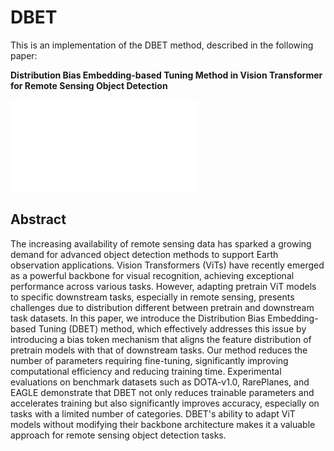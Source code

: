 # DBET

This is an implementation of the DBET method, described in the following paper:

**Distribution Bias Embedding-based Tuning Method in Vision Transformer for Remote Sensing Object Detection**

![Preview](./struct_img.pdf)

## Abstract

The increasing availability of remote sensing data has sparked a growing demand for advanced object detection methods to support Earth observation applications. Vision Transformers (ViTs) have recently emerged as a powerful backbone for visual recognition, achieving exceptional performance across various tasks. However, adapting pretrain ViT models to specific downstream tasks, especially in remote sensing, presents challenges due to distribution different between pretrain and downstream task datasets. In this paper, we introduce the Distribution Bias Embedding-based Tuning (DBET) method, which effectively addresses this issue by introducing a bias token mechanism that aligns the feature distribution of pretrain models with that of downstream tasks.  Our method reduces the number of parameters requiring fine-tuning, significantly improving computational efficiency and reducing training time. Experimental evaluations on benchmark datasets such as DOTA-v1.0, RarePlanes, and EAGLE demonstrate that DBET not only reduces trainable parameters and accelerates training but also significantly improves accuracy, especially on tasks with a limited number of categories. DBET's ability to adapt ViT models without modifying their backbone architecture makes it a valuable approach for remote sensing object detection tasks.
